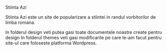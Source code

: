 Stiinta Azi

Stiinta Azi este un site de popularizare a stiintei in randul vorbitorilor de limba romana.

In folderul design veti putea gasi toate documentele noastre create pentru design
In folderul themes veti gasi modificarile pe care le-am facut pentru site-ul care foloseste platforma Wordpress.
